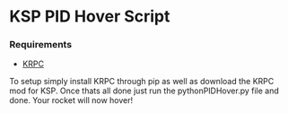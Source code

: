 # KSP PID Hover Script

### Requirements

 - [KRPC](https://krpc.github.io/krpc/python.html)

To setup simply install KRPC through pip as well as download the KRPC mod for KSP.
Once thats all done just run the pythonPIDHover.py file and done. Your rocket will now hover!
